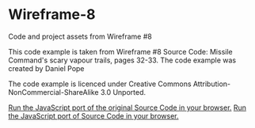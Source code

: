 # Wireframe-8
Code and project assets from Wireframe #8

This code example is taken from Wireframe #8 Source Code: Missile Command's scary vapour trails, pages 32-33. 
The code example was created by Daniel Pope

The code example is licenced under Creative Commons Attribution-NonCommercial-ShareAlike 3.0 Unported.

[Run the JavaScript port of the original Source Code in your browser.](https://thisarray.github.io/Wireframe-8/missiles-wobble.html)
[Run the JavaScript port of Source Code in your browser.](https://thisarray.github.io/Wireframe-8/missiles.html)
